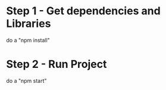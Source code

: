 # Step 1 - Get dependencies and Libraries

do a "npm install"

# Step 2 - Run Project

do a "npm start"


